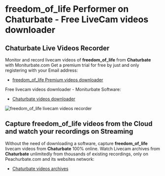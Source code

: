 # freedom_of_life Performer on Chaturbate - Free LiveCam videos downloader

## Chaturbate Live Videos Recorder

Monitor and record livecam videos of **freedom_of_life** from **Chaturbate** with Moniturbate.com
Get a premium trial for free by just and only registering with your Email address:
* [freedom_of_life Premium videos downloader](https://moniturbate.com/request-demo-licence-key.html)

Free livecam videos downloader - Moniturbate Software:
* [Chaturbate videos downloader](https://moniturbate.com/moniturbate-download-software.html)

![freedom_of_life livecam videos recorder](https://peachurnet.com/templates/moniturbate-software.png)


## Capture freedom_of_life videos from the Cloud and watch your recordings on Streaming

Without the need of downloading a software, capture **freedom_of_life** livecam videos from **Chaturbate** 100% online.
Watch Livecam archives from **Chaturbate** unlimitedly from thousands of existing recordings, only on Peachurbate.com and its websites network:
* [Chaturbate videos archives](https://peachurnet.com/)